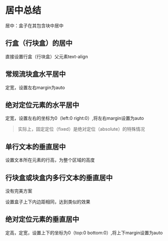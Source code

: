 # 居中总结

居中：盒子在其包含块中居中

## 行盒（行块盒）的居中

直接设置行盒（行块盒）父元素text-align

## 常规流块盒水平居中

定宽，设置左右margin为auto

## 绝对定位元素的水平居中

定宽，设置左右的坐标为0（left:0 right:0）,将左右margin设置为auto

> 实际上，固定定位（fixed）是绝对定位（absolute）的特殊情况





## 单行文本的垂直居中

设置文本所在元素的行高，为整个区域的高度

## 行块盒或块盒内多行文本的垂直居中

没有完美方案

设置盒子上下内边距相同，达到类似的效果

## 绝对定位元素的垂直居中

定高，定宽，设置上下的坐标为0（top:0 bottom:0）,将上下margin设置为auto
